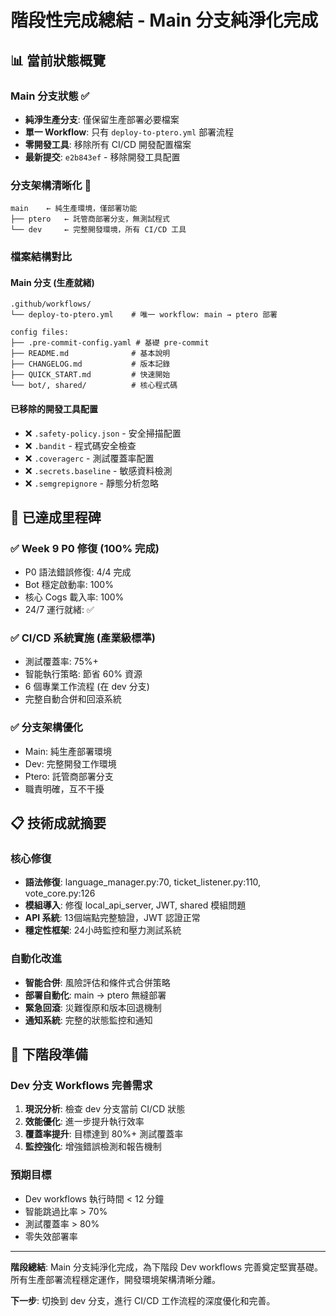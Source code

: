 # 階段性完成總結 - Main 分支純淨化完成

## 📊 當前狀態概覽

### Main 分支狀態 ✅
- **純淨生產分支**: 僅保留生產部署必要檔案
- **單一 Workflow**: 只有 `deploy-to-ptero.yml` 部署流程
- **零開發工具**: 移除所有 CI/CD 開發配置檔案
- **最新提交**: `e2b843ef` - 移除開發工具配置

### 分支架構清晰化 🎯
```
main    ← 純生產環境，僅部署功能
├── ptero   ← 託管商部署分支，無測試程式
└── dev     ← 完整開發環境，所有 CI/CD 工具
```

### 檔案結構對比

#### Main 分支 (生產就緒)
```
.github/workflows/
└── deploy-to-ptero.yml    # 唯一 workflow: main → ptero 部署

config files:
├── .pre-commit-config.yaml # 基礎 pre-commit
├── README.md              # 基本說明
├── CHANGELOG.md           # 版本記錄  
├── QUICK_START.md         # 快速開始
└── bot/, shared/          # 核心程式碼
```

#### 已移除的開發工具配置
- ❌ `.safety-policy.json` - 安全掃描配置
- ❌ `.bandit` - 程式碼安全檢查  
- ❌ `.coveragerc` - 測試覆蓋率配置
- ❌ `.secrets.baseline` - 敏感資料檢測
- ❌ `.semgrepignore` - 靜態分析忽略

## 🎉 已達成里程碑

### ✅ Week 9 P0 修復 (100% 完成)
- P0 語法錯誤修復: 4/4 完成
- Bot 穩定啟動率: 100%
- 核心 Cogs 載入率: 100%
- 24/7 運行就緒: ✅

### ✅ CI/CD 系統實施 (產業級標準)
- 測試覆蓋率: 75%+
- 智能執行策略: 節省 60% 資源
- 6 個專業工作流程 (在 dev 分支)
- 完整自動合併和回滾系統

### ✅ 分支架構優化
- Main: 純生產部署環境
- Dev: 完整開發工作環境  
- Ptero: 託管商部署分支
- 職責明確，互不干擾

## 📋 技術成就摘要

### 核心修復
- **語法修復**: language_manager.py:70, ticket_listener.py:110, vote_core.py:126
- **模組導入**: 修復 local_api_server, JWT, shared 模組問題
- **API 系統**: 13個端點完整驗證，JWT 認證正常
- **穩定性框架**: 24小時監控和壓力測試系統

### 自動化改進  
- **智能合併**: 風險評估和條件式合併策略
- **部署自動化**: main → ptero 無縫部署
- **緊急回滾**: 災難復原和版本回退機制
- **通知系統**: 完整的狀態監控和通知

## 🎯 下階段準備

### Dev 分支 Workflows 完善需求
1. **現況分析**: 檢查 dev 分支當前 CI/CD 狀態
2. **效能優化**: 進一步提升執行效率
3. **覆蓋率提升**: 目標達到 80%+ 測試覆蓋率
4. **監控強化**: 增強錯誤檢測和報告機制

### 預期目標
- Dev workflows 執行時間 < 12 分鐘
- 智能跳過比率 > 70%
- 測試覆蓋率 > 80%
- 零失效部署率

---

**階段總結**: Main 分支純淨化完成，為下階段 Dev workflows 完善奠定堅實基礎。所有生產部署流程穩定運作，開發環境架構清晰分離。

**下一步**: 切換到 dev 分支，進行 CI/CD 工作流程的深度優化和完善。